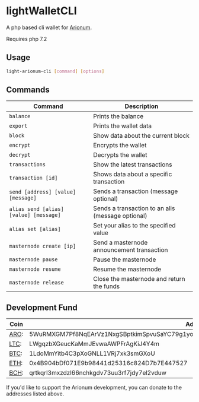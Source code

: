 # lightWalletCLI

A php based cli wallet for [Arionum][aro].

Requires php 7.2

## Usage

```bash
light-arionum-cli [command] [options]
```

## Commands

Command                                | Description
-------------------------------------- | ------------------
`balance`                              | Prints the balance
`export`                               | Prints the wallet data
`block`                                | Show data about the current block
`encrypt`                              | Encrypts the wallet
`decrypt`                              | Decrypts the wallet
`transactions`                         | Show the latest transactions
`transaction [id]`                     | Shows data about a specific transaction
`send [address] [value] [message]`     | Sends a transaction (message optional)
`alias send [alias] [value] [message]` | Sends a transaction to an alis (message optional)
`alias set [alias]`                    | Set your alias to the specified value
`masternode create [ip]`               | Send a masternode announcement transaction
`masternode pause`                     | Pause the masternode
`masternode resume`                    | Resume the masternode
`masternode release`                   | Close the masternode and return the funds

## Development Fund

Coin | Address
---- | --------
[ARO]: | 5WuRMXGM7Pf8NqEArVz1NxgSBptkimSpvuSaYC79g1yo3RDQc8TjVtGH5chQWQV7CHbJEuq9DmW5fbmCEW4AghQr
[LTC]: | LWgqzbXGeucKaMmJEvwaAWPFrAgKiJ4Y4m
[BTC]: | 1LdoMmYitb4C3pXoGNLL1VRj7xk3smGXoU
[ETH]: | 0x4B904bDf071E9b98441d25316c824D7b7E447527
[BCH]: | qrtkqrl3mxzdzl66nchkgdv73uu3rf7jdy7el2vduw

If you'd like to support the Arionum development, you can donate to the addresses listed above.

[aro]: https://arionum.com
[ltc]: https://litecoin.org
[btc]: https://bitcoin.org
[eth]: https://ethereum.org
[bch]: https://www.bitcoincash.org
